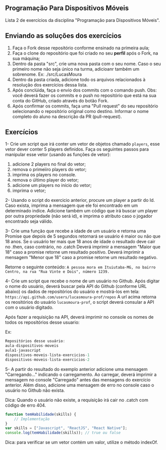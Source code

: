 ## Programação Para Dispositivos Móveis

Lista 2 de exercícios da disciplina "Programação para Dispositivos Móveis".


## Enviando as soluções dos exercícios

1. Faça o Fork desse repositório conforme ensinado na primeira aula;
2. Faça o clone do repositório que foi criado no seu **perfil** após o Fork, na sua máquina;
3. Dentro da pasta "src", crie uma nova pasta com o seu nome. Caso o seu primeiro nome não seja único na turma, adicioanr também um sobrenome. Ex: ./src/LucasMoura
4. Dentro da pasta criada,  adicione todo os arquivos relacionados à resolução dos exercícios dessa lista.
5. Após conclúida, faça o envio dos commits com o comando push. Obs: você deverá fazer os commits e o push no repositório que está na sua conta do GitHub, criado através do botão Fork.
6. Após confirmar os commits, faça uma "Pull request" do seu repositório selecionando o repositório original como destino. Informar o nome completo do aluno na descrição da PR (pull-request).

## Exercícios

1- Crie um script que irá conter um vetor de objetos chamado `players`, esse vetor dever conter 5 players definidos. Faça os seguintes passos para manipular esse vetor (usando as funções de vetor):
1. adicione 2 players no final do vetor;
2. remova o primeiiro players do vetor;
3. imprima os players no console.
4. remova o último player do vetor;
5. adicione um players no início do vetor;
6. imprima o vetor;  

2- Usando o script do exercicio anterior, procure um player a partir do Id. Caso exista, imprima a mensagem que ele foi encontrado em um determinado indice. Adicione também um código que irá buscar um player por outra propriedade (não será id), e imprima o atributo caso o jogador encontrado seja válido. 


3- Crie uma função que recebe a idade de um usuário e retorna uma Promise que depois de 5
segundos retornará se usuário é maior ou não que 18 anos. Se o usuário ter mais que 18 anos de
idade o resultado deve cair no .then, caso contrário, no .catch
Deverá imprimir a mensagem "Maior que 18" caso a promise retorne um resultado positivo.
Deverá imprimir a mensagem "Menor que 18" caso a promise retorne um resultado negativo.

Retorne o seguinte conteúdo:
`A pessoa mora em Ituiutaba-MG, no bairro Centro, na rua "Rua Vinte e Dois", número 1239.`

4- Crie um script que recebe o nome de um usuário no Github. Após digitar o
nome do usuário, deverá buscar pela API do Github (conforme URL abaixo) os dados de repositórios do usuário e mostrá-los em tela:
`https://api.github.com/users/lucasmoura-prof/repos`
A url acima retorna os reositórios do usuário `lucasmoura-prof`, o script deverá consular a API com o usuário digitado.

Após fazer a requisição na API, deverá imprimir no console os nomes de todos os repositórios desse usuario:

Ex:

```javascript
Repositórios desse usuário:
aula-dispositivos-moveis
aula1-javascript
dispositivos-moveis-lista-exercicios-1
dispositivos-moveis-lista-exercicios-2
```

5- A partir do resultado do exemplo anterior adicione uma mensagem "Carregando..." indicando o carregamento. Ao carregar, deverá imprimir a mensagem no console "Carregado" antes das mensagens do exercício anterior.
Além disso, adicione uma mensagem de erro no console caso o usuário no Github não exista.

Dica: Quando o usuário não existe, a requisição irá cair no .catch com código de erro 404.

```javascript
function temHabilidade(skills) {
	// Implementação
}
var skills = ["Javascript", "ReactJS", "React Native"];
console.log(temHabilidade(skills)); // true ou false
```
Dica: para verificar se um vetor contém um valor, utilize o método indexOf.

